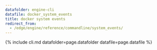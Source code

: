 ```yaml
---
datafolder: engine-cli
datafile: docker_system_events
title: docker system events
redirect_from:
  - /edge/engine/reference/commandline/system_events/
---
```

<!--
This page is automatically generated from Docker's source code. If you want to
suggest a change to the text that appears here, open a ticket or pull request
in the source repository on GitHub:

https://github.com/docker/cli
-->

{% include cli.md datafolder=page.datafolder datafile=page.datafile %}
